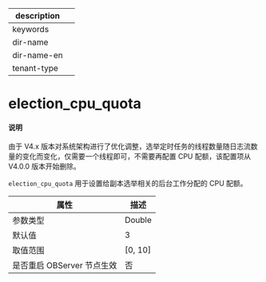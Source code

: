|description||
|---|---|
|keywords||
|dir-name||
|dir-name-en||
|tenant-type||

# election_cpu_quota

<main id="notice" type='explain'>
<h4>说明</h4>
<p>由于 V4.x 版本对系统架构进行了优化调整，选举定时任务的线程数量随日志流数量的变化而变化，仅需要一个线程即可，不需要再配置 CPU 配额，该配置项从 V4.0.0 版本开始删除。</p>
</main>

`election_cpu_quota` 用于设置给副本选举相关的后台工作分配的 CPU 配额。

|      **属性**      |  **描述**   |
|------------------|-----------|
| 参数类型                     | Double    |
| 默认值              | 3         |
| 取值范围             | \[0, 10\] |
| 是否重启 OBServer 节点生效 | 否         |
